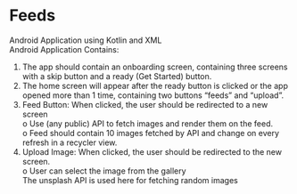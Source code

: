 # Feeds
Android Application using Kotlin and XML<br>
Android Application Contains:
1. The app should contain an onboarding screen, containing three screens with a skip button and a
   ready (Get Started) button.<br>
2. The home screen will appear after the ready button is clicked or the app opened more than 1
   time, containing two buttons “feeds” and “upload”.<br>
3. Feed Button: When clicked, the user should be redirected to a new screen<br>
<t>o Use (any public) API to fetch images and render them on the feed.<br>
<t>o Feed should contain 10 images fetched by API and change on every refresh in a recycler view.<br>
4. Upload Image: When clicked, the user should be redirected to the new screen.<br>
<t>o User can select the image from the gallery<br>
The unsplash API is used here for fetching random images
